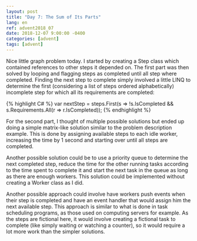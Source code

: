 ```yaml
---
layout: post
title: "Day 7: The Sum of Its Parts"
lang: en
ref: advent2018_07
date: 2018-12-07 9:00:00 -0400
categories: [advent]
tags: [advent]
---
```

Nice little graph problem today. I started by creating a Step class which contained references to other steps it depended on. The first part was then solved by looping and flagging steps as completed until all step where completed. Finding the next step to complete simply involved a little LINQ to determine the first (considering a list of steps ordered alphabetically) incomplete step for which all its requirements are completed:

{% highlight C# %}
var nextStep = steps.First(s => !s.IsCompleted && s.Requirements.All(r => r.IsCompleted));
{% endhighlight %}

For the second part, I thought of multiple possible solutions but ended up doing a simple matrix-like solution similar to the problem description example. This is done by assigning available steps to each idle worker, increasing the time by 1 second and starting over until all steps are completed.

Another possible solution could be to use a priority queue to determine the next completed step, reduce the time for the other running tasks according to the time spent to complete it and start the next task in the queue as long as there are enough workers. This solution could be implemented without creating a Worker class as I did.

Another possible approach could involve have workers push events when their step is completed and have an event handler that would assign him the next available step. This approach is similar to what is done in task scheduling programs, as those used on computing servers for example. As the steps are fictional here, it would involve creating a fictional task to complete (like simply waiting or watching a counter), so it would require a lot more work than the simpler solutions.